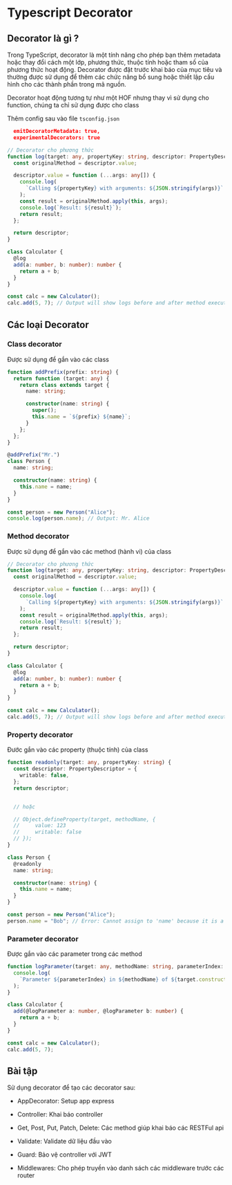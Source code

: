 # Typescript Decorator

## Decorator là gì ?

Trong TypeScript, decorator là một tính năng cho phép bạn thêm metadata hoặc thay đổi cách một lớp, phương thức, thuộc tính hoặc tham số của phương thức hoạt động. Decorator được đặt trước khai báo của mục tiêu và thường được sử dụng để thêm các chức năng bổ sung hoặc thiết lập cấu hình cho các thành phần trong mã nguồn.

Decorator hoạt động tương tự như một HOF nhưng thay vì sử dụng cho function, chúng ta chỉ sử dụng được cho class

Thêm config sau vào file `tsconfig.json`

```json
  emitDecoratorMetadata: true,
  experimentalDecorators: true
```

```typescript
// Decorator cho phương thức
function log(target: any, propertyKey: string, descriptor: PropertyDescriptor) {
  const originalMethod = descriptor.value;

  descriptor.value = function (...args: any[]) {
    console.log(
      `Calling ${propertyKey} with arguments: ${JSON.stringify(args)}`
    );
    const result = originalMethod.apply(this, args);
    console.log(`Result: ${result}`);
    return result;
  };

  return descriptor;
}

class Calculator {
  @log
  add(a: number, b: number): number {
    return a + b;
  }
}

const calc = new Calculator();
calc.add(5, 7); // Output will show logs before and after method execution
```

## Các loại Decorator

### Class decorator

Được sử dụng để gắn vào các class

```typescript
function addPrefix(prefix: string) {
  return function (target: any) {
    return class extends target {
      name: string;

      constructor(name: string) {
        super();
        this.name = `${prefix} ${name}`;
      }
    };
  };
}

@addPrefix("Mr.")
class Person {
  name: string;

  constructor(name: string) {
    this.name = name;
  }
}

const person = new Person("Alice");
console.log(person.name); // Output: Mr. Alice
```

### Method decorator

Được sử dụng để gắn vào các method (hành vi) của class

```typescript
// Decorator cho phương thức
function log(target: any, propertyKey: string, descriptor: PropertyDescriptor) {
  const originalMethod = descriptor.value;

  descriptor.value = function (...args: any[]) {
    console.log(
      `Calling ${propertyKey} with arguments: ${JSON.stringify(args)}`
    );
    const result = originalMethod.apply(this, args);
    console.log(`Result: ${result}`);
    return result;
  };

  return descriptor;
}

class Calculator {
  @log
  add(a: number, b: number): number {
    return a + b;
  }
}

const calc = new Calculator();
calc.add(5, 7); // Output will show logs before and after method execution
```

### Property decorator

Đước gắn vào các property (thuộc tính) của class

```typescript
function readonly(target: any, propertyKey: string) {
  const descriptor: PropertyDescriptor = {
    writable: false,
  };
  return descriptor;


  // hoặc

  // Object.defineProperty(target, methodName, {
  //     value: 123
  //     writable: false
  // });
}

class Person {
  @readonly
  name: string;

  constructor(name: string) {
    this.name = name;
  }
}

const person = new Person("Alice");
person.name = "Bob"; // Error: Cannot assign to 'name' because it is a read-only property.
```

### Parameter decorator

Được gắn vào các parameter trong các method

```typescript
function logParameter(target: any, methodName: string, parameterIndex: number) {
  console.log(
    `Parameter ${parameterIndex} in ${methodName} of ${target.constructor.name}`
  );
}

class Calculator {
  add(@logParameter a: number, @logParameter b: number) {
    return a + b;
  }
}

const calc = new Calculator();
calc.add(5, 7);
```

## Bài tập

Sử dụng decorator để tạo các decorator sau:

- AppDecorator: Setup app express

- Controller: Khai báo controller

- Get, Post, Put, Patch, Delete: Các method giúp khai báo các RESTFul api

- Validate: Validate dữ liệu đầu vào

- Guard: Bảo vệ controller với JWT

- Middlewares: Cho phép truyền vào danh sách các middleware trước các router
